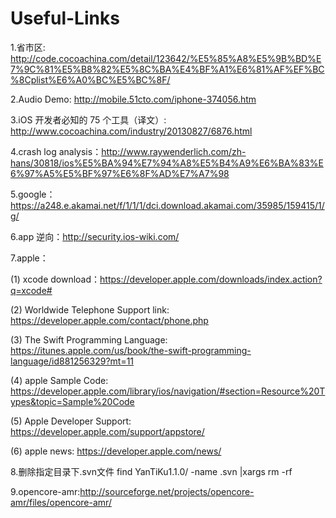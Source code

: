 Useful-Links
=============

1.省市区: http://code.cocoachina.com/detail/123642/%E5%85%A8%E5%9B%BD%E7%9C%81%E5%B8%82%E5%8C%BA%E4%BF%A1%E6%81%AF%EF%BC%8Cplist%E6%A0%BC%E5%BC%8F/

2.Audio Demo: http://mobile.51cto.com/iphone-374056.htm

3.iOS 开发者必知的 75 个工具（译文）: http://www.cocoachina.com/industry/20130827/6876.html

4.crash log analysis：http://www.raywenderlich.com/zh-hans/30818/ios%E5%BA%94%E7%94%A8%E5%B4%A9%E6%BA%83%E6%97%A5%E5%BF%97%E6%8F%AD%E7%A7%98

5.google： https://a248.e.akamai.net/f/1/1/1/dci.download.akamai.com/35985/159415/1/g/

6.app 逆向：http://security.ios-wiki.com/

7.apple：

 (1) xcode download：https://developer.apple.com/downloads/index.action?q=xcode#

 (2) Worldwide Telephone Support link: https://developer.apple.com/contact/phone.php

 (3) The Swift Programming Language: https://itunes.apple.com/us/book/the-swift-programming-language/id881256329?mt=11
 
 (4) apple Sample Code: https://developer.apple.com/library/ios/navigation/#section=Resource%20Types&topic=Sample%20Code
 
 (5) Apple Developer Support: https://developer.apple.com/support/appstore/
 
 (6) apple news: https://developer.apple.com/news/

8.删除指定目录下.svn文件 find YanTiKu1.1.0/ -name .svn |xargs rm -rf

9.opencore-amr:http://sourceforge.net/projects/opencore-amr/files/opencore-amr/
